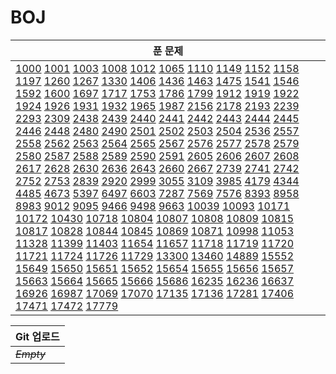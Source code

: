 # BOJ

| 푼 문제                                                      |
| ------------------------------------------------------------ |
| [1000](https://www.acmicpc.net/problem/1000) [1001](https://www.acmicpc.net/problem/1001) [1003](https://www.acmicpc.net/problem/1003) [1008](https://www.acmicpc.net/problem/1008) [1012](https://www.acmicpc.net/problem/1012) [1065](https://www.acmicpc.net/problem/1065) [1110](https://www.acmicpc.net/problem/1110) [1149](https://www.acmicpc.net/problem/1149) [1152](https://www.acmicpc.net/problem/1152) [1158](https://www.acmicpc.net/problem/1158) [1197](https://www.acmicpc.net/problem/1197) [1260](https://www.acmicpc.net/problem/1260) [1267](https://www.acmicpc.net/problem/1267) [1330](https://www.acmicpc.net/problem/1330) [1406](https://www.acmicpc.net/problem/1406) [1436](https://www.acmicpc.net/problem/1436) [1463](https://www.acmicpc.net/problem/1463) [1475](https://www.acmicpc.net/problem/1475) [1541](https://www.acmicpc.net/problem/1541) [1546](https://www.acmicpc.net/problem/1546) [1592](https://www.acmicpc.net/problem/1592) [1600](https://www.acmicpc.net/problem/1600) [1697](https://www.acmicpc.net/problem/1697) [1717](https://www.acmicpc.net/problem/1717) [1753](https://www.acmicpc.net/problem/1753) [1786](https://www.acmicpc.net/problem/1786) [1799](https://www.acmicpc.net/problem/1799) [1912](https://www.acmicpc.net/problem/1912) [1919](https://www.acmicpc.net/problem/1919) [1922](https://www.acmicpc.net/problem/1922) [1924](https://www.acmicpc.net/problem/1924) [1926](https://www.acmicpc.net/problem/1926) [1931](https://www.acmicpc.net/problem/1931) [1932](https://www.acmicpc.net/problem/1932) [1965](https://www.acmicpc.net/problem/1965) [1987](https://www.acmicpc.net/problem/1987) [2156](https://www.acmicpc.net/problem/2156) [2178](https://www.acmicpc.net/problem/2178) [2193](https://www.acmicpc.net/problem/2193) [2239](https://www.acmicpc.net/problem/2239) [2293](https://www.acmicpc.net/problem/2293) [2309](https://www.acmicpc.net/problem/2309) [2438](https://www.acmicpc.net/problem/2438) [2439](https://www.acmicpc.net/problem/2439) [2440](https://www.acmicpc.net/problem/2440) [2441](https://www.acmicpc.net/problem/2441) [2442](https://www.acmicpc.net/problem/2442) [2443](https://www.acmicpc.net/problem/2443) [2444](https://www.acmicpc.net/problem/2444) [2445](https://www.acmicpc.net/problem/2445) [2446](https://www.acmicpc.net/problem/2446) [2448](https://www.acmicpc.net/problem/2448) [2480](https://www.acmicpc.net/problem/2480) [2490](https://www.acmicpc.net/problem/2490) [2501](https://www.acmicpc.net/problem/2501) [2502](https://www.acmicpc.net/problem/2502) [2503](https://www.acmicpc.net/problem/2503) [2504](https://www.acmicpc.net/problem/2504) [2536](https://www.acmicpc.net/problem/2536) [2557](https://www.acmicpc.net/problem/2557) [2558](https://www.acmicpc.net/problem/2558) [2562](https://www.acmicpc.net/problem/2562) [2563](https://www.acmicpc.net/problem/2563) [2564](https://www.acmicpc.net/problem/2564) [2565](https://www.acmicpc.net/problem/2565) [2567](https://www.acmicpc.net/problem/2567) [2576](https://www.acmicpc.net/problem/2576) [2577](https://www.acmicpc.net/problem/2577) [2578](https://www.acmicpc.net/problem/2578) [2579](https://www.acmicpc.net/problem/2579) [2580](https://www.acmicpc.net/problem/2580) [2587](https://www.acmicpc.net/problem/2587) [2588](https://www.acmicpc.net/problem/2588) [2589](https://www.acmicpc.net/problem/2589) [2590](https://www.acmicpc.net/problem/2590) [2591](https://www.acmicpc.net/problem/2591) [2605](https://www.acmicpc.net/problem/2605) [2606](https://www.acmicpc.net/problem/2606) [2607](https://www.acmicpc.net/problem/2607) [2608](https://www.acmicpc.net/problem/2608) [2617](https://www.acmicpc.net/problem/2617) [2628](https://www.acmicpc.net/problem/2628) [2630](https://www.acmicpc.net/problem/2630) [2636](https://www.acmicpc.net/problem/2636) [2643](https://www.acmicpc.net/problem/2643) [2660](https://www.acmicpc.net/problem/2660) [2667](https://www.acmicpc.net/problem/2667) [2739](https://www.acmicpc.net/problem/2739) [2741](https://www.acmicpc.net/problem/2741) [2742](https://www.acmicpc.net/problem/2742) [2752](https://www.acmicpc.net/problem/2752) [2753](https://www.acmicpc.net/problem/2753) [2839](https://www.acmicpc.net/problem/2839) [2920](https://www.acmicpc.net/problem/2920) [2999](https://www.acmicpc.net/problem/2999) [3055](https://www.acmicpc.net/problem/3055) [3109](https://www.acmicpc.net/problem/3109) [3985](https://www.acmicpc.net/problem/3985) [4179](https://www.acmicpc.net/problem/4179) [4344](https://www.acmicpc.net/problem/4344) [4485](https://www.acmicpc.net/problem/4485) [4673](https://www.acmicpc.net/problem/4673) [5397](https://www.acmicpc.net/problem/5397) [6497](https://www.acmicpc.net/problem/6497) [6603](https://www.acmicpc.net/problem/6603) [7287](https://www.acmicpc.net/problem/7287) [7569](https://www.acmicpc.net/problem/7569) [7576](https://www.acmicpc.net/problem/7576) [8393](https://www.acmicpc.net/problem/8393) [8958](https://www.acmicpc.net/problem/8958) [8983](https://www.acmicpc.net/problem/8983) [9012](https://www.acmicpc.net/problem/9012) [9095](https://www.acmicpc.net/problem/9095) [9466](https://www.acmicpc.net/problem/9466) [9498](https://www.acmicpc.net/problem/9498) [9663](https://www.acmicpc.net/problem/9663) [10039](https://www.acmicpc.net/problem/10039) [10093](https://www.acmicpc.net/problem/10093) [10171](https://www.acmicpc.net/problem/10171) [10172](https://www.acmicpc.net/problem/10172) [10430](https://www.acmicpc.net/problem/10430) [10718](https://www.acmicpc.net/problem/10718) [10804](https://www.acmicpc.net/problem/10804) [10807](https://www.acmicpc.net/problem/10807) [10808](https://www.acmicpc.net/problem/10808) [10809](https://www.acmicpc.net/problem/10809) [10815](https://www.acmicpc.net/problem/10815) [10817](https://www.acmicpc.net/problem/10817) [10828](https://www.acmicpc.net/problem/10828) [10844](https://www.acmicpc.net/problem/10844) [10845](https://www.acmicpc.net/problem/10845) [10869](https://www.acmicpc.net/problem/10869) [10871](https://www.acmicpc.net/problem/10871) [10998](https://www.acmicpc.net/problem/10998) [11053](https://www.acmicpc.net/problem/11053) [11328](https://www.acmicpc.net/problem/11328) [11399](https://www.acmicpc.net/problem/11399) [11403](https://www.acmicpc.net/problem/11403) [11654](https://www.acmicpc.net/problem/11654) [11657](https://www.acmicpc.net/problem/11657) [11718](https://www.acmicpc.net/problem/11718) [11719](https://www.acmicpc.net/problem/11719) [11720](https://www.acmicpc.net/problem/11720) [11721](https://www.acmicpc.net/problem/11721) [11724](https://www.acmicpc.net/problem/11724) [11726](https://www.acmicpc.net/problem/11726) [11729](https://www.acmicpc.net/problem/11729) [13300](https://www.acmicpc.net/problem/13300) [13460](https://www.acmicpc.net/problem/13460) [14889](https://www.acmicpc.net/problem/14889) [15552](https://www.acmicpc.net/problem/15552) [15649](https://www.acmicpc.net/problem/15649) [15650](https://www.acmicpc.net/problem/15650) [15651](https://www.acmicpc.net/problem/15651) [15652](https://www.acmicpc.net/problem/15652) [15654](https://www.acmicpc.net/problem/15654) [15655](https://www.acmicpc.net/problem/15655) [15656](https://www.acmicpc.net/problem/15656) [15657](https://www.acmicpc.net/problem/15657) [15663](https://www.acmicpc.net/problem/15663) [15664](https://www.acmicpc.net/problem/15664) [15665](https://www.acmicpc.net/problem/15665) [15666](https://www.acmicpc.net/problem/15666) [15686](https://www.acmicpc.net/problem/15686) [16235](https://www.acmicpc.net/problem/16235) [16236](https://www.acmicpc.net/problem/16236) [16637](https://www.acmicpc.net/problem/16637) [16926](https://www.acmicpc.net/problem/16926) [16987](https://www.acmicpc.net/problem/16987) [17069](https://www.acmicpc.net/problem/17069) [17070](https://www.acmicpc.net/problem/17070) [17135](https://www.acmicpc.net/problem/17135) [17136](https://www.acmicpc.net/problem/17136) [17281](https://www.acmicpc.net/problem/17281) [17406](https://www.acmicpc.net/problem/17406) [17471](https://www.acmicpc.net/problem/17471) [17472](https://www.acmicpc.net/problem/17472) [17779](https://www.acmicpc.net/problem/17779) |

| Git 업로드  |
| ----------- |
| *~~Empty~~* |

